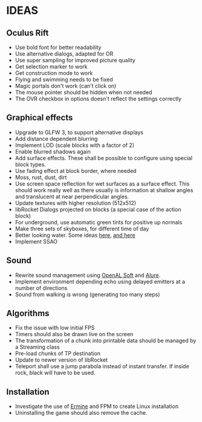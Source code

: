 IDEAS
=====

Oculus Rift
-----------
* Use bold font for better readability
* Use alternative dialogs, adapted for OR
* Use super sampling for improved picture quality
* Get selection marker to work
* Get construction mode to work
* Flying and swimming needs to be fixed
* Magic portals don't work (can't click on)
* The mouse pointer should be hidden when not needed
* The OVR checkbox in options doesn't reflect the settings correctly

Graphical effects
-----------------
* Upgrade to GLFW 3, to support alternative displays
* Add distance dependent blurring
* Implement LOD (scale blocks with a factor of 2)
* Enable blurred shadows again
* Add surface effects. These shall be possible to configure using special block types.
* Use fading effect at block border, where needed
* Moss, rust, dust, dirt
* Use screen space reflection for wet surfaces as a surface effect. This should work really well as there usually is information
at shallow angles and translucent at near perpendicular angles.
* Update textures with higher resolution (512x512)
* libRocket Dialogs projected on blocks (a special case of the action block)
* For underground, use automatic green tints for positive up normals
* Make three sets of skyboxes, for different time of day
* Better looking water. Some ideas [here](http://mtnphil.wordpress.com/2012/09/12/faking-water-reflections-with-fourier-coefficients/),
[and here](http://www.jayconrod.com/posts/34/water-simulation-in-glsl)
* Implement SSAO

Sound
-----
* Rewrite sound management using [OpenAL Soft](http://kcat.strangesoft.net/openal.html) and [Alure](http://kcat.strangesoft.net/alure.html).
* Implement environment depending echo using delayed emitters at a number of directions
* Sound from walking is wrong (generating too many steps)

Algorithms
----------
* Fix the issue with low initial FPS
* Timers should also be drawn live on the screen
* The transformation of a chunk into printable data should be managed by a Streaming class
* Pre-load chunks of TP destination
* Update to newer version of libRocket
* Teleport shall use a jump parabola instead of instant transfer. If inside rock, black will have to be used.

Installation
------------
* Investigate the use of [Ermine](http://www.magicermine.com/features.html) and FPM to create Linux installation
* Uninstalling the game should also remove the cache.

